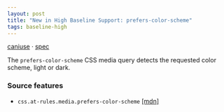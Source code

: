 ```yaml
---
layout: post
title: "New in High Baseline Support: prefers-color-scheme"
tags: baseline-high
---
```


[caniuse](https://caniuse.com/?search=prefers-color-scheme) · [spec](https://drafts.csswg.org/mediaqueries-5/#prefers-color-scheme)

The `prefers-color-scheme` CSS media query detects the requested color scheme, light or dark.

### Source features

- ``css.at-rules.media.prefers-color-scheme`` [[mdn]](https://developer.mozilla.org/en-US/search?q=css.at-rules.media.prefers-color-scheme)
